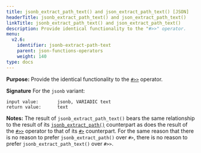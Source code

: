 ```yaml
---
title: jsonb_extract_path_text() and json_extract_path_text() [JSON]
headerTitle: jsonb_extract_path_text() and json_extract_path_text()
linkTitle: jsonb_extract_path_text() and json_extract_path_text()
description: Provide identical functionality to the "#>>" operator.
menu:
  v2.6:
    identifier: jsonb-extract-path-text
    parent: json-functions-operators
    weight: 140
type: docs
---
```


**Purpose:** Provide the identical functionality to the [`#>>`](../subvalue-operators/) operator.

**Signature** For the `jsonb` variant:

```
input value:       jsonb, VARIADIC text
return value:      text
```

**Notes:** The result of `jsonb_extract_path_text()` bears the same relationship to the result of its [`jsonb_extract_path()`](../jsonb-extract-path) counterpart as does the result of the [`#>>`](../subvalue-operators/) operator to that of its [`#>`](../subvalue-operators/) counterpart. For the same reason that there is no reason to prefer `jsonb_extract_path()` over `#>`, there is no reason to prefer `jsonb_extract_path_text()` over `#>>`.
